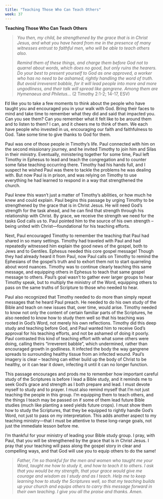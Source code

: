 ```yaml
---
title: "Teaching Those Who Can Teach Others"
week: 37
---
```


**Teaching Those Who Can Teach Others**

> *You then, my child, be strengthened by the grace that is in Christ
> Jesus, and what you have heard from me in the presence of many
> witnesses entrust to faithful men, who will be able to teach others
> also.*
>
> *Remind them of these things, and charge them before God not to
> quarrel about words, which does no good, but only ruins the hearers.
> Do your best to present yourself to God as one approved, a worker who
> has no need to be ashamed, rightly handling the word of truth. But
> avoid irreverent babble, for it will lead people into more and more
> ungodliness, and their talk will spread like gangrene. Among them are
> Hymenaeus and Philetus…* (2 Timothy 2:1-2; 14-17, ESV)

**I**’d like you to take a few moments to think about the people who
have taught you and encouraged you in your walk with God. Bring their
faces to mind and take time to remember what they did and said that
impacted you. Can you see them? Can you remember what it felt like to be
around them and to listen to them? I can, and it cheers me to think of
them. We each have people who invested in us, encouraging our faith and
faithfulness to God. Take some time to give thanks to God for them.

Paul was one of those people in Timothy’s life. Paul connected with him
on the second missionary journey, and he invited Timothy to join him and
Silas in their ministry. Eventually, ministering together for some time,
Paul left Timothy in Ephesus to lead and teach the congregation and to
counter some false teaching occurring there. Timothy had his hands full,
and I suspect he wished Paul was there to tackle the problems he was
dealing with. But now Paul is in prison, and was relying on Timothy to
use everything he had learned to respond in a way that strengthened the
church.

Paul knew this wasn’t just a matter of Timothy’s abilities, or how much
he knew and could explain. Paul begins this passage by urging Timothy to
be strengthened by the grace that is in Christ Jesus. He will need God’s
strength for the task ahead, and he can find that strength through his
relationship with Christ. By grace, we receive the strength we need for
the tasks God calls us to. Paul pointed him to the source of his own
strength – being united with Christ—foundational for his teaching
efforts.

Next, Paul encouraged Timothy to remember the teaching that Paul had
shared in so many settings. Timothy had traveled with Paul and had
repeatedly witnessed him explain the good news of the gospel, both to
Jews and to Gentiles. Ephesus needed this core gospel message! Though
they had already heard it from Paul, now Paul calls on Timothy to remind
the Ephesians of the gospel’s truth and to exhort them not to start
quarreling about word nuances. Timothy was to continue clearly teaching
this same message, and equipping others in Ephesus to teach that same
gospel message to others. Paul’s goal wasn’t to gather ever larger
groups to hear Timothy speak, but to multiply the ministry of the Word,
equipping others to pass on the same truths of Scripture to those who
needed to hear.

Paul also recognized that Timothy needed to do more than simply repeat
messages that he heard Paul preach. He needed to do his own study of the
Bible and teach on new issues that, over time, would arise. Timothy
needed to know not only the content of certain familiar parts of the
Scriptures, he also needed to know how to study them well so that his
teaching was rooted in God’s Word, not merely his own reflections.
Timothy did this deep study and teaching before God, and Paul wanted him
to receive God’s approval for his teaching efforts, and not be ashamed
of doing it poorly. Paul contrasted this kind of teaching effort with
what some others were doing, calling theirs “irreverent babble”, which
undermined, rather than encouraged growth in godliness. It infected the
body the way gangrene spreads to surrounding healthy tissue from an
infected wound. Paul’s imagery is clear – teaching can either build up
the body of Christ to be healthy, or it can tear it down, infecting it
until it can no longer function.

This passage encourages and prods me to remember how important careful
study of the Scriptures is before I lead a Bible study, and it reminds
me to seek God’s grace and strength as I both prepare and lead. I must
devote myself to study and to prayer. I must also remind myself that I’m
not just teaching the people in this group. I’m equipping them to teach
others, and the things I teach may be passed on if some of them lead
future Bible studies (much like planting a seed yields future crops). I
must show them how to study the Scriptures, that they be equipped to
rightly handle God’s Word, not just to pass on my interpretation. This
adds another aspect to my teaching ministry—that I must be attentive to
these long-range goals, not just the immediate lesson before me.

I’m thankful for your ministry of leading your Bible study group. I
pray, with Paul, that you will be strengthened by the grace that is in
Christ Jesus. I pray that your teaching will pass along the gospel story
in clear and compelling ways, and that God will use you to equip others
to do the same!

> *Father, I’m so thankful for the men and women who taught me your
> Word, taught me how to study it, and how to teach it to others. I ask
> that you would be my strength, that your grace would give me courage
> and wisdom as I study and as I teach. Help me to keep learning how to
> study the Scriptures well, so that my teaching builds up your church
> and equips others to carry this message forward in their own teaching.
> I give you all the praise and thanks. Amen.*
